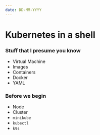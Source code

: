 ```yaml
---
date: DD-MM-YYYY
---
```


# Kubernetes in a shell

### Stuff that I presume you know
- Virtual Machine
- Images
- Containers
- Docker
- YAML

### Before we begin
- Node
- Cluster
- `minikube`
- `kubectl`
- `k9s`

